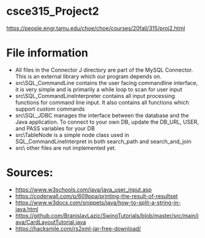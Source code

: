 # csce315_Project2
https://people.engr.tamu.edu/choe/choe/courses/20fall/315/proj2.html

# File information
* All files in the Connector J directory are part of the MySQL Connector. This is an external library which our program depends on.
* src\SQL_CommandLine contains the user facing commandline interface, it is very simple and is primarily a while loop to scan for user input
* src\SQL_CommandLineInterpreter contains all input processing functions for command line input. It also contains all functions which support custom commands
* src\SQL_JDBC manages the interface between the database and the Java application. To connect to your own DB, update the DB_URL, USER, and PASS variables for your DB
* src\TableNode is a simple node class used in SQL_CommandLineInterpret in both search_path and search_and_join
* src\ other files are not implemented yet.

# Sources:
* https://www.w3schools.com/java/java_user_input.asp
* https://coderwall.com/p/609ppa/printing-the-result-of-resultset
* https://www.w3docs.com/snippets/java/how-to-split-a-string-in-java.html
* https://github.com/BranislavLazic/SwingTutorials/blob/master/src/main/java/CardLayoutTutorial.java
* https://hacksmile.com/rs2xml-jar-free-download/
